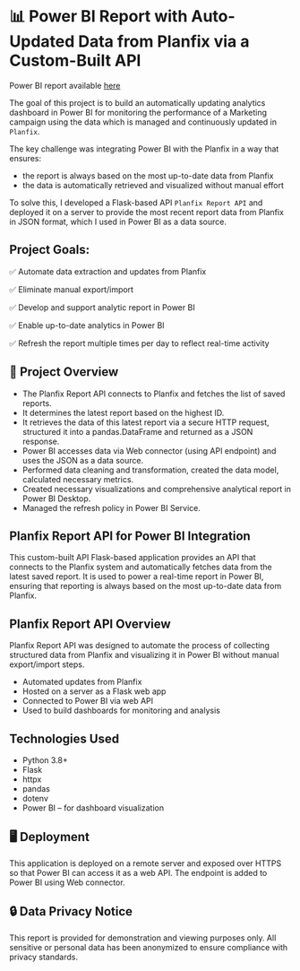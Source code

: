 
# 📊 Power BI Report with Auto-Updated Data from Planfix via a Custom-Built API

Power BI report available [here](https://app.powerbi.com/view?r=eyJrIjoiMzk5MmIzZDMtOTFiNi00ZDg1LThmYTctMTU3ZDFiYmM4M2YxIiwidCI6ImIwYmYzYTRlLTBlMmMtNGQ5Ny1hMzUyLWY2MDY4MGFkYjZlMSIsImMiOjl9)

The goal of this project is to build an automatically updating analytics dashboard in Power BI 
for monitoring the performance of a Marketing campaign using the data which is managed and 
continuously updated in `Planfix`.

The key challenge was integrating Power BI with the Planfix in a way that ensures:

- the report is always based on the most up-to-date data from Planfix
- the data is automatically retrieved and visualized without manual effort

To solve this, I developed a Flask-based API `Planfix Report API` and deployed it on a server to provide 
the most recent report data from Planfix in JSON format, which I used in Power BI 
as a data source.

## Project Goals:

✅ Automate data extraction and updates from Planfix

✅ Eliminate manual export/import

✅ Develop and support analytic report in Power BI

✅ Enable up-to-date analytics in Power BI

✅ Refresh the report multiple times per day to reflect real-time activity


## 🔄 Project Overview

- The Planfix Report API connects to Planfix and fetches the list of saved reports.
- It determines the latest report based on the highest ID.
- It retrieves the data of this latest report via a secure HTTP request, structured it into a pandas.DataFrame 
and returned as a JSON response.
- Power BI accesses data via Web connector (using API endpoint) and uses the JSON as a data source.
- Performed data cleaning and transformation, created the data model, calculated necessary metrics.
- Created necessary visualizations and comprehensive analytical report in Power BI Desktop.
- Managed the refresh policy in Power BI Service.


## Planfix Report API for Power BI Integration

This custom-built API Flask-based application provides an API that connects to the Planfix system and 
automatically fetches data from the latest saved report. 
It is used to power a real-time report in Power BI, ensuring that reporting is always based on 
the most up-to-date data from Planfix.

## Planfix Report API Overview

Planfix Report API was designed to automate the process of collecting structured data from Planfix and 
visualizing it in Power BI without manual export/import steps.

- Automated updates from Planfix
- Hosted on a server as a Flask web app
- Connected to Power BI via web API
- Used to build dashboards for monitoring and analysis

## Technologies Used

- Python 3.8+
- Flask
- httpx
- pandas
- dotenv
- Power BI – for dashboard visualization


## 🖥️ Deployment

This application is deployed on a remote server and exposed over HTTPS so that Power BI can access it as a web API. 
The endpoint is added to Power BI using Web connector.

## 🔒 Data Privacy Notice

This report is provided for demonstration and viewing purposes only.
All sensitive or personal data has been anonymized to ensure compliance with privacy standards.


